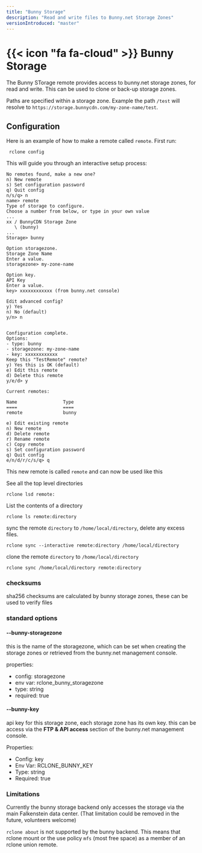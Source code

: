 ```yaml
---
title: "Bunny Storage"
description: "Read and write files to Bunny.net Storage Zones"
versionIntroduced: "master"
---
```


# {{< icon "fa fa-cloud" >}} Bunny Storage

The Bunny STorage remote provides access to bunny.net storage zones, for read and
write. This can be used to clone or back-up storage zones. 

Paths are specified within a storage zone. Example the path `/test` will resolve to 
`https://storage.bunnycdn.com/my-zone-name/test`.

## Configuration

Here is an example of how to make a remote called `remote`. First run:

     rclone config

This will guide you through an interactive setup process:

```
No remotes found, make a new one?
n) New remote
s) Set configuration password
q) Quit config
n/s/q> n
name> remote
Type of storage to configure.
Choose a number from below, or type in your own value
...
xx / BunnyCDN Storage Zone
   \ (bunny)
...
Storage> bunny

Option storagezone.
Storage Zone Name
Enter a value.
storagezone> my-zone-name

Option key.
API Key
Enter a value.
key> xxxxxxxxxxxx (from bunny.net console)

Edit advanced config?
y) Yes
n) No (default)
y/n> n


Configuration complete.
Options:
- type: bunny
- storagezone: my-zone-name
- key: xxxxxxxxxxxx
Keep this "TestRemote" remote?
y) Yes this is OK (default)
e) Edit this remote
d) Delete this remote
y/e/d> y

Current remotes:

Name                 Type
====                 ====
remote               bunny

e) Edit existing remote
n) New remote
d) Delete remote
r) Rename remote
c) Copy remote
s) Set configuration password
q) Quit config
e/n/d/r/c/s/q> q
```

This new remote is called `remote` and can now be used like this

See all the top level directories 

    rclone lsd remote:

List the contents of a directory

    rclone ls remote:directory

sync the remote `directory` to `/home/local/directory`, delete any excess files.

    rclone sync --interactive remote:directory /home/local/directory

clone the remote `directory` to `/home/local/directory`

    rclone sync /home/local/directory remote:directory

### checksums

sha256 checksums are calculated by bunny storage zones, these can be used to verify files

### standard options

#### --bunny-storagezone

this is the name of the storagezone, which can be set when creating the storage zones
or retrieved from the bunny.net management console.

properties:

- config:      storagezone
- env var:     rclone_bunny_storagezone
- type:        string
- required:    true

#### --bunny-key

api key for this storage zone, each storage zone has its own key. this can be access via
the **FTP & API access** section of the bunny.net management console.

Properties:

- Config:      key
- Env Var:     RCLONE_BUNNY_KEY
- Type:        string
- Required:    true


### Limitations

Currently the bunny storage backend only accesses the storage via the main Falkenstein data
center. (That limitation could be removed in the future, volunteers welcome)

`rclone about` is not supported by the bunny backend. This means that rclone mount or the use
policy `mfs` (most free space) as a member of an rclone union remote.